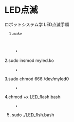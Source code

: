 # LED点滅
ロボットシステム学
LED点滅手順

      1.make
 
 
 
         ↓



2.sudo insmod myled.ko
　
 
 
         ↓




3.sudo chmod 666 /dev/myled0
       
       
         
         ↓




4.chmod +x LED_flash.bash
       
       
       
       
         ↓




5. sudo ./LED_flsh.bash
